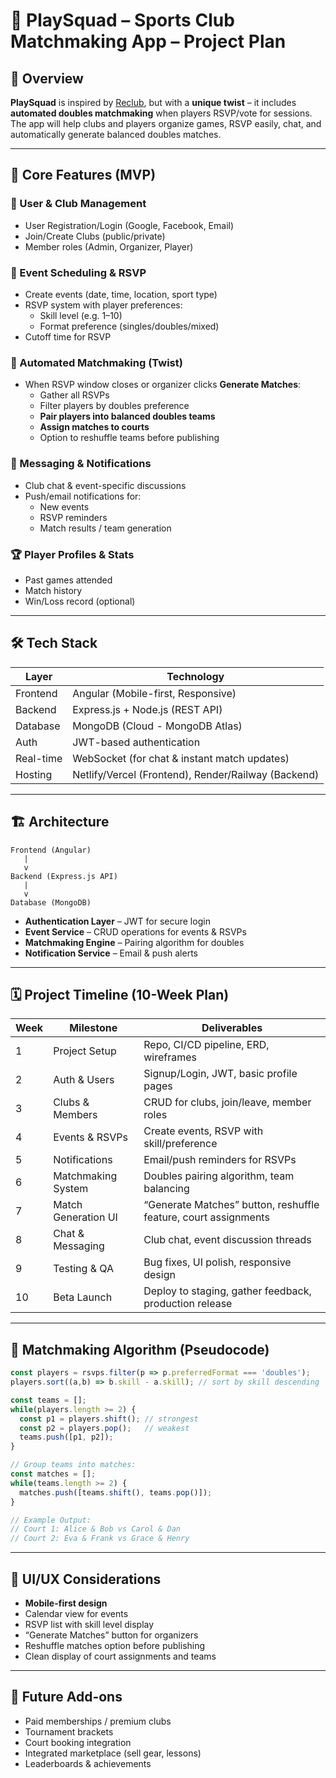# 🎾 PlaySquad – Sports Club Matchmaking App – Project Plan

## 📌 Overview
**PlaySquad** is inspired by [Reclub](https://reclub.co/), but with a **unique twist** – it includes **automated doubles matchmaking** when players RSVP/vote for sessions. 
The app will help clubs and players organize games, RSVP easily, chat, and automatically generate balanced doubles matches.

---

## 🧩 Core Features (MVP)

### 👥 User & Club Management
- User Registration/Login (Google, Facebook, Email)
- Join/Create Clubs (public/private)
- Member roles (Admin, Organizer, Player)

### 📅 Event Scheduling & RSVP
- Create events (date, time, location, sport type)
- RSVP system with player preferences:
  - Skill level (e.g. 1–10)
  - Format preference (singles/doubles/mixed)
- Cutoff time for RSVP

### 🤖 Automated Matchmaking (Twist)
- When RSVP window closes or organizer clicks **Generate Matches**:
  - Gather all RSVPs
  - Filter players by doubles preference
  - **Pair players into balanced doubles teams**
  - **Assign matches to courts**
  - Option to reshuffle teams before publishing

### 💬 Messaging & Notifications
- Club chat & event-specific discussions
- Push/email notifications for:
  - New events
  - RSVP reminders
  - Match results / team generation

### 🏆 Player Profiles & Stats
- Past games attended
- Match history
- Win/Loss record (optional)

---

## 🛠 Tech Stack

| Layer       | Technology        |
|------------|-----------------|
| Frontend   | Angular (Mobile-first, Responsive) |
| Backend    | Express.js + Node.js (REST API) |
| Database   | MongoDB (Cloud - MongoDB Atlas) |
| Auth       | JWT-based authentication |
| Real-time  | WebSocket (for chat & instant match updates) |
| Hosting    | Netlify/Vercel (Frontend), Render/Railway (Backend) |

---

## 🏗 Architecture

```
Frontend (Angular)
   |
   v
Backend (Express.js API)
   |
   v
Database (MongoDB)
```

- **Authentication Layer** – JWT for secure login
- **Event Service** – CRUD operations for events & RSVPs
- **Matchmaking Engine** – Pairing algorithm for doubles
- **Notification Service** – Email & push alerts

---

## 🗓 Project Timeline (10-Week Plan)

| Week | Milestone | Deliverables |
|------|-----------|-------------|
| 1 | Project Setup | Repo, CI/CD pipeline, ERD, wireframes |
| 2 | Auth & Users | Signup/Login, JWT, basic profile pages |
| 3 | Clubs & Members | CRUD for clubs, join/leave, member roles |
| 4 | Events & RSVPs | Create events, RSVP with skill/preference |
| 5 | Notifications | Email/push reminders for RSVPs |
| 6 | Matchmaking System | Doubles pairing algorithm, team balancing |
| 7 | Match Generation UI | “Generate Matches” button, reshuffle feature, court assignments |
| 8 | Chat & Messaging | Club chat, event discussion threads |
| 9 | Testing & QA | Bug fixes, UI polish, responsive design |
| 10 | Beta Launch | Deploy to staging, gather feedback, production release |

---

## 🤖 Matchmaking Algorithm (Pseudocode)

```js
const players = rsvps.filter(p => p.preferredFormat === 'doubles');
players.sort((a,b) => b.skill - a.skill); // sort by skill descending

const teams = [];
while(players.length >= 2) {
  const p1 = players.shift(); // strongest
  const p2 = players.pop();   // weakest
  teams.push([p1, p2]);
}

// Group teams into matches:
const matches = [];
while(teams.length >= 2) {
  matches.push([teams.shift(), teams.pop()]);
}

// Example Output:
// Court 1: Alice & Bob vs Carol & Dan
// Court 2: Eva & Frank vs Grace & Henry
```

---

## 🎨 UI/UX Considerations
- **Mobile-first design**
- Calendar view for events
- RSVP list with skill level display
- “Generate Matches” button for organizers
- Reshuffle matches option before publishing
- Clean display of court assignments and teams

---

## 🚀 Future Add-ons
- Paid memberships / premium clubs
- Tournament brackets
- Court booking integration
- Integrated marketplace (sell gear, lessons)
- Leaderboards & achievements
